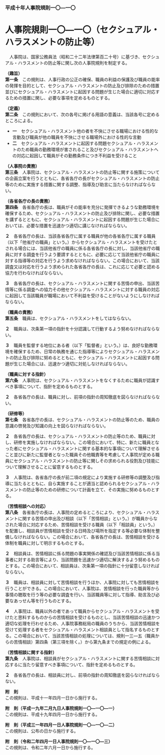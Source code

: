### 平成十年人事院規則一〇―一〇  
# 人事院規則一〇―一〇（セクシュアル・ハラスメントの防止等）  
　人事院は、国家公務員法（昭和二十二年法律第百二十号）に基づき、セクシュアル・ハラスメントの防止等に関し次の人事院規則を制定する。  
  
**（趣旨）**  
**第一条**　この規則は、人事行政の公正の確保、職員の利益の保護及び職員の能率の発揮を目的として、セクシュアル・ハラスメントの防止及び排除のための措置並びにセクシュアル・ハラスメントに起因する問題が生じた場合に適切に対応するための措置に関し、必要な事項を定めるものとする。  
  
**（定義）**  
**第二条**　この規則において、次の各号に掲げる用語の意義は、当該各号に定めるところによる。  
* **一**　セクシュアル・ハラスメント他の者を不快にさせる職場における性的な言動及び職員が他の職員を不快にさせる職場外における性的な言動  
* **二**　セクシュアル・ハラスメントに起因する問題セクシュアル・ハラスメントのため職員の勤務環境が害されること及びセクシュアル・ハラスメントへの対応に起因して職員がその勤務条件につき不利益を受けること  
  
**（人事院の責務）**  
**第三条**　人事院は、セクシュアル・ハラスメントの防止等に関する施策についての企画立案を行うとともに、各省各庁の長がセクシュアル・ハラスメントの防止等のために実施する措置に関する調整、指導及び助言に当たらなければならない。  
  
**（各省各庁の長の責務）**  
**第四条**　各省各庁の長は、職員がその能率を充分に発揮できるような勤務環境を確保するため、セクシュアル・ハラスメントの防止及び排除に関し、必要な措置を講ずるとともに、セクシュアル・ハラスメントに起因する問題が生じた場合においては、必要な措置を迅速かつ適切に講じなければならない。  
  
**２**　各省各庁の長は、当該各省各庁に属する職員が他の各省各庁に属する職員（以下「他省庁の職員」という。）からセクシュアル・ハラスメントを受けたとされる場合には、当該他省庁の職員に係る各省各庁の長に対し、当該他省庁の職員に対する調査を行うよう要請するとともに、必要に応じて当該他省庁の職員に対する指導等の対応を行うよう求めなければならない。この場合において、当該調査又は対応を行うよう求められた各省各庁の長は、これに応じて必要と認める協力を行わなければならない。  
  
**３**　各省各庁の長は、セクシュアル・ハラスメントに関する苦情の申出、当該苦情等に係る調査への協力その他セクシュアル・ハラスメントに対する職員の対応に起因して当該職員が職場において不利益を受けることがないようにしなければならない。  
  
**（職員の責務）**  
**第五条**　職員は、セクシュアル・ハラスメントをしてはならない。  
  
**２**　職員は、次条第一項の指針を十分認識して行動するよう努めなければならない。  
  
**３**　職員を監督する地位にある者（以下「監督者」という。）は、良好な勤務環境を確保するため、日常の執務を通じた指導等によりセクシュアル・ハラスメントの防止及び排除に努めるとともに、セクシュアル・ハラスメントに起因する問題が生じた場合には、迅速かつ適切に対処しなければならない。  
  
**（職員に対する指針）**  
**第六条**　人事院は、セクシュアル・ハラスメントをなくするために職員が認識すべき事項について、指針を定めるものとする。  
  
**２**　各省各庁の長は、職員に対し、前項の指針の周知徹底を図らなければならない。  
  
**（研修等）**  
**第七条**　各省各庁の長は、セクシュアル・ハラスメントの防止等のため、職員の意識の啓発及び知識の向上を図らなければならない。  
  
**２**　各省各庁の長は、セクシュアル・ハラスメントの防止等のため、職員に対し、研修を実施しなければならない。この場合において、特に、新たに職員となった者にセクシュアル・ハラスメントに関する基本的な事項について理解させること並びに新たに監督者となった職員その他職責等を考慮して人事院が定める職員にセクシュアル・ハラスメントの防止等に関しその求められる役割及び技能について理解させることに留意するものとする。  
  
**３**　人事院は、各省各庁の長が前二項の規定により実施する研修等の調整及び指導に当たるとともに、自ら実施することが適当と認められるセクシュアル・ハラスメントの防止等のための研修について計画を立て、その実施に努めるものとする。  
  
**（苦情相談への対応）**  
**第八条**　各省各庁の長は、人事院の定めるところにより、セクシュアル・ハラスメントに関する苦情の申出及び相談（以下「苦情相談」という。）が職員からなされた場合に対応するため、苦情相談を受ける職員（以下「相談員」という。）を配置し、相談員が苦情相談を受ける日時及び場所を指定する等必要な体制を整備しなければならない。この場合において、各省各庁の長は、苦情相談を受ける体制を職員に対して明示するものとする。  
  
**２**　相談員は、苦情相談に係る問題の事実関係の確認及び当該苦情相談に係る当事者に対する助言等により、当該問題を迅速かつ適切に解決するよう努めるものとする。この場合において、相談員は、次条第一項の指針に十分留意しなければならない。  
  
**３**　職員は、相談員に対して苦情相談を行うほか、人事院に対しても苦情相談を行うことができる。この場合において、人事院は、苦情相談を行った職員等から事情の聴取を行う等の必要な調査を行い、当該職員等に対して指導、助言及び必要なあっせん等を行うものとする。  
  
**４**　人事院は、職員以外の者であって職員からセクシュアル・ハラスメントを受けたと思料するものからの苦情相談を受けるものとし、当該苦情相談の迅速かつ適切な処理を行わせるため、人事院事務総局の職員のうちから、当該苦情相談を受けて処理する者をセクシュアル・ハラスメント相談員として指名するものとする。この場合において、当該苦情相談の処理については、規則一三―五（職員からの苦情相談）第四条（第三項を除く。）から第九条までの規定の例による。  
  
**（苦情相談に関する指針）**  
**第九条**　人事院は、相談員がセクシュアル・ハラスメントに関する苦情相談に対応するに当たり留意すべき事項について、指針を定めるものとする。  
  
**２**　各省各庁の長は、相談員に対し、前項の指針の周知徹底を図らなければならない。  
  
**附　則**  
この規則は、平成十一年四月一日から施行する。  
  
**附　則（平成一九年二月九日人事院規則一〇―一〇―一）**  
この規則は、平成十九年四月一日から施行する。  
  
**附　則（平成三一年四月一日人事院規則一〇―一〇―二）**  
この規則は、公布の日から施行する。  
  
**附　則（令和二年四月一日人事院規則一〇―一〇―三）**  
この規則は、令和二年六月一日から施行する。  
  

